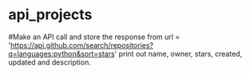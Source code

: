 # api_projects

#Make an API call and store the response from url = 'https://api.github.com/search/repositories?q=languages:python&sort=stars'
print out name, owner, stars, created, updated and description.
